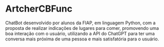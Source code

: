 # ArtcherCBFunc

ChatBot desenvolvido por alunos da FIAP, em linguagem Python, com a proposta de realizar indicações de lugares para comer, promovendo uma boa interação com o usuário, utilizando a API do ChatGPT para ter uma conversa mais próxima de uma pessoa e mais satisfatória para o usuário.
